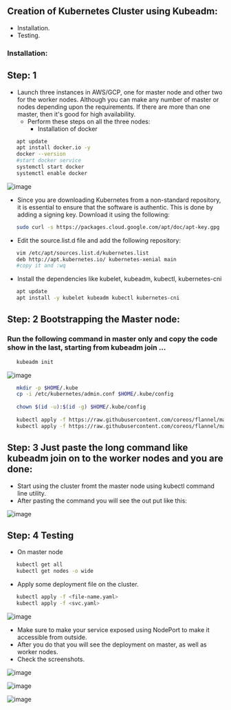 
## Creation of Kubernetes Cluster using Kubeadm:
 - Installation.
 - Testing.

### Installation:
 
  ## Step: 1
   - Launch three instances in AWS/GCP, one for master node and other two for the worker nodes. Although you can make any number of master or nodes depending upon the requirements. If there are more than one master, then it's good for high availability.
     - Perform these steps on all the three nodes:
       - Installation of docker
  ```sh
     apt update
     apt install docker.io -y
     docker --version
     #start docker service
     systemctl start docker
     systemctl enable docker
  ```
  ![image](https://user-images.githubusercontent.com/92631457/186983499-8224822b-771e-4bd4-8840-3664184eaa37.png)

   - Since you are downloading Kubernetes from a non-standard repository, it is essential to ensure that the software is authentic. This is done by adding a signing key. Download it using the following:
 ```sh
    sudo curl -s https://packages.cloud.google.com/apt/doc/apt-key.gpg | sudo apt-key add 
 ```
   - Edit the source.list.d file and add the following repository:
 ```sh 
    vim /etc/apt/sources.list.d/kubernetes.list
    deb http://apt.kubernetes.io/ kubernetes-xenial main
    #copy it and :wq
 ```
   - Install the dependencies like kubelet, kubeadm,  kubectl, kubernetes-cni
 ```sh
    apt update
    apt install -y kubelet kubeadm kubectl kubernetes-cni
 ```
## Step: 2 Bootstrapping the Master node:
  ### Run the following command in master only and copy the code show in the last, starting from kubeadm join ...
  
  ```sh
     kubeadm init
  ```
  ![image](https://user-images.githubusercontent.com/92631457/186988957-ad72bf9f-dfca-44fd-922c-6837d507f94c.png)

  
  ```sh
     mkdir -p $HOME/.kube
     cp -i /etc/kubernetes/admin.conf $HOME/.kube/config
     
     chown $(id -u):$(id -g) $HOME/.kube/config
     
     kubectl apply -f https://raw.githubusercontent.com/coreos/flannel/master/Documentation/kube-flannel.yml
     kubectl apply -f https://raw.githubusercontent.com/coreos/flannel/master/Documentation/k8s-manifests/kube-flannel-rbac.yml
  ```

 ## Step: 3 Just paste the long command like kubeadm join on to the worker nodes and you are done:
   - Start using the cluster fromt the master node using kubectl command line utility. 
   - After pasting the command you will see the out put like this:
    
    
   ![image](https://user-images.githubusercontent.com/92631457/186988419-032d63ba-560c-4b3d-a2e6-857e606d160e.png)
   
   
## Step: 4 Testing
   - On master node
 ```sh
    kubectl get all
    kubectl get nodes -o wide
 ```
 
   - Apply some deployment file on the cluster. 
 ```sh
    kubectl apply -f <file-name.yaml>
    kubectl apply -f <svc.yaml>
 ```
 ![image](https://user-images.githubusercontent.com/92631457/186996393-49f277dd-36df-4e0b-a12c-41f73e846681.png)
 
   - Make sure to make your service exposed using NodePort to make it accessible from outside. 
   - After you do that you will see the deployment on master, as well as worker nodes.
   - Check the screenshots. 

![image](https://user-images.githubusercontent.com/92631457/186996508-6e617ac2-3e3c-40f6-9f7b-aff27762c815.png)

![image](https://user-images.githubusercontent.com/92631457/186996561-06e4fbf4-424c-417e-a543-3a93ba66945b.png)


![image](https://user-images.githubusercontent.com/92631457/186996617-9df021f8-9803-4bde-a19c-4632af6d8e84.png)


   
